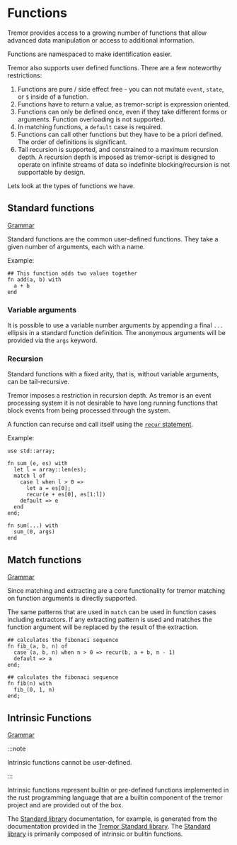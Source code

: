 # Functions

Tremor provides access to a growing number of functions that allow
advanced data manipulation or access to additional information.

Functions are namespaced to make identification easier.

Tremor also supports user defined functions. There are a few
noteworthy restrictions:

1. Functions are pure / side effect free - you can not mutate `event`, `state`,
   or `$` inside of a function.
2. Functions have to return a value, as tremor-script is expression oriented.
3. Functions can only be defined once, even if they take different forms or
   arguments. Function overloading is not supported.
4. In matching functions, a `default` case is required.
5. Functions can call other functions but they have to be a priori defined. The order of definitions is significant.
6. Tail recursion is supported, and constrained to a maximum recursion depth. A recursion depth is imposed as tremor-script is designed to operate on infinite streams of data so indefinite blocking/recursion is not supportable by design.

Lets look at the types of functions we have.

## Standard functions

[Grammar](./reference/script.md#rule-fndefn)

Standard functions are the common user-defined functions. They take a given number of arguments, each with
a name.

Example:

```tremor
## This function adds two values together
fn add(a, b) with
  a + b
end
```

### Variable arguments

It is possible to use a variable number arguments by appending a final `...` ellipsis in a standard
function definition. The anonymous arguments will be provided via the `args` keyword.

### Recursion

Standard functions with a fixed arity, that is, without variable arguments, can be tail-recursive.

Tremor imposes a restriction in recursion depth. As tremor is an event processing system
it is not desirable to have long running functions that block events from being processed
through the system.

A function can recurse and call itself using the [`recur` statement](./reference/script.md#rule-recur).

Example:

```tremor
use std::array;

fn sum_(e, es) with
  let l = array::len(es);
  match l of
    case l when l > 0 => 
      let a = es[0];
      recur(e + es[0], es[1:l])
    default => e
  end
end;

fn sum(...) with
  sum_(0, args)
end
```

## Match functions

[Grammar](./reference/script.md#rule-fndefn)

Since matching and extracting are a core functionality for tremor matching on
function arguments is directly supported.

The same patterns that are used in `match` can be used in function cases
including extractors. If any extracting pattern is used and matches the function
argument will be replaced by the result of the extraction.

```tremor
## calculates the fibonaci sequence
fn fib_(a, b, n) of
  case (a, b, n) when n > 0 => recur(b, a + b, n - 1)
  default => a
end;

## calculates the fibonaci sequence
fn fib(n) with
  fib_(0, 1, n)
end;
```

## Intrinsic Functions


[Grammar](./reference/script.md#rule-intrinsic)

:::note

Intrinsic functions cannot be user-defined.

:::

Intrinsic functions represent builtin or pre-defined functions implemented in the rust programming
language that are a builtin component of the tremor project and are provided out of the box.

The [Standard library] documentation, for example, is generated from the documentation
provided in the [Tremor Standard library](https://github.com/tremor-rs/tremor-runtime/tree/main/tremor-script/lib). The [Standard library] is primarily composed of intrinsic or bulitin
functions.

[Standard library]: ../reference/stdlib
